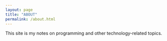 ```yaml
---
layout: page
title: "ABOUT"
permalink: /about.html
---
```

This site is my notes on programming and other technology-related topics.
